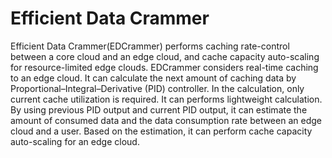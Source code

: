 # Efficient Data Crammer

Efficient Data Crammer(EDCrammer) performs caching rate-control between a core cloud and an edge cloud, and cache capacity auto-scaling for resource-limited edge clouds.
EDCrammer considers real-time caching to an edge cloud. 
It can calculate the next amount of caching data by Proportional–Integral–Derivative (PID) controller.
In the calculation, only current cache utilization is required. 
It can performs lightweight calculation. 
By using previous PID output and current PID output, it can estimate the amount of consumed data and the data consumption rate between an edge cloud and a user.
Based on the estimation, it can perform cache capacity auto-scaling for an edge cloud.
